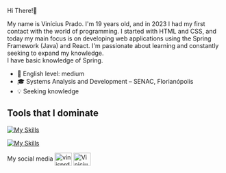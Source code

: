 Hi There!👋

My name is Vinícius Prado. I'm 19 years old, and in 2023 I had my first contact with the world of programming. I started with HTML and CSS, and today my main focus is on developing web applications using the Spring Framework (Java) and React.
I'm passionate about learning and constantly seeking to expand my knowledge.
<br>I have basic knowledge of Spring.<br/>


- 📘 English level: medium 
- 🎓 Systems Analysis and Development – SENAC, Florianópolis
- 💡 Seeking knowledge



## Tools that I dominate
[![My Skills](https://skillicons.dev/icons?i=javascript,react,html,css,java,spring,postman,mysql,maven,docker)](https://skillicons.dev)

[![My Skills](https://skillicons.dev/icons?i=vscode,git)](https://skillicons.dev)

My social media
<a href="https://instagram.com/vinisprd" target="blank"><img align="center" src="https://raw.githubusercontent.com/rahuldkjain/github-profile-readme-generator/master/src/images/icons/Social/instagram.svg" alt="vinisprd" height="30" width="40" /></a>
<a href="https://www.linkedin.com/in/vinícius-prado-210701234/" target="blank"><img align="center" src="https://raw.githubusercontent.com/rahuldkjain/github-profile-readme-generator/master/src/images/icons/Social/linked-in-alt.svg" alt="Vinicius de Souza Prado" height="30" width="40" /></a>
